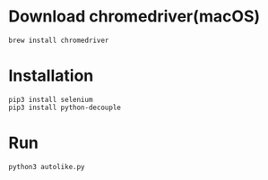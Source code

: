 # Download chromedriver(macOS)

```
brew install chromedriver
```

# Installation

```
pip3 install selenium
pip3 install python-decouple
```

# Run

```
python3 autolike.py
```